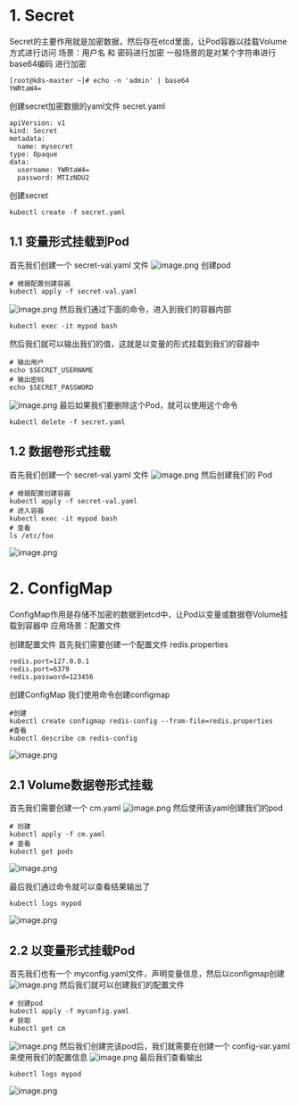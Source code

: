 # 1. Secret
Secret的主要作用就是加密数据，然后存在etcd里面，让Pod容器以挂载Volume方式进行访问
场景：用户名 和 密码进行加密
一般场景的是对某个字符串进行base64编码 进行加密
```shell
[root@k8s-master ~]# echo -n 'admin' | base64
YWRtaW4=
```
创建secret加密数据的yaml文件 secret.yaml
```shell
apiVersion: v1
kind: Secret
metadata:
  name: mysecret
type: Opaque
data:
  username: YWRtaW4=
  password: MTIzNDU2
```
创建secret
```shell
kubectl create -f secret.yaml
```

## 1.1 变量形式挂载到Pod
首先我们创建一个 secret-val.yaml 文件 
![image.png](https://cdn.nlark.com/yuque/0/2022/png/25452040/1644845547544-b43d3677-ae1a-47d1-873b-9110c77a0cff.png#clientId=u0f9a15fe-28ed-4&crop=0&crop=0&crop=1&crop=1&from=paste&height=403&id=u3515c932&margin=%5Bobject%20Object%5D&name=image.png&originHeight=403&originWidth=390&originalType=binary&ratio=1&rotation=0&showTitle=false&size=121178&status=done&style=none&taskId=ufe3e3149-79ca-4f6a-aaae-132874c7bd9&title=&width=390)
创建pod
```shell
# 根据配置创建容器
kubectl apply -f secret-val.yaml
```
![image.png](https://cdn.nlark.com/yuque/0/2022/png/25452040/1644844532122-d9af984d-c3ca-46bb-8f93-b0a9c3034f21.png#clientId=u0f9a15fe-28ed-4&crop=0&crop=0&crop=1&crop=1&from=paste&height=150&id=u604be434&margin=%5Bobject%20Object%5D&name=image.png&originHeight=150&originWidth=549&originalType=binary&ratio=1&rotation=0&showTitle=false&size=51198&status=done&style=none&taskId=ua4ba2539-5221-4b6b-9f08-6b582ecb1c2&title=&width=549)
然后我们通过下面的命令，进入到我们的容器内部
```shell
kubectl exec -it mypod bash
```
然后我们就可以输出我们的值，这就是以变量的形式挂载到我们的容器中
```shell
# 输出用户
echo $SECRET_USERNAME
# 输出密码
echo $SECRET_PASSWORD
```
![image.png](https://cdn.nlark.com/yuque/0/2022/png/25452040/1644844620655-3dc8df39-6df4-48d1-baef-533de8a0800a.png#clientId=u0f9a15fe-28ed-4&crop=0&crop=0&crop=1&crop=1&from=paste&height=81&id=u45f18ca5&margin=%5Bobject%20Object%5D&name=image.png&originHeight=81&originWidth=375&originalType=binary&ratio=1&rotation=0&showTitle=false&size=23510&status=done&style=none&taskId=ub3859459-4e9b-473a-a1b5-9664f1bc086&title=&width=375)
最后如果我们要删除这个Pod，就可以使用这个命令
```shell
kubectl delete -f secret.yaml
```
## 1.2 数据卷形式挂载
首先我们创建一个 secret-val.yaml 文件
![image.png](https://cdn.nlark.com/yuque/0/2022/png/25452040/1644844746990-ed85ad34-7e6e-449b-9c73-2b3c23702317.png#clientId=u0f9a15fe-28ed-4&crop=0&crop=0&crop=1&crop=1&from=paste&height=401&id=u5ac63260&margin=%5Bobject%20Object%5D&name=image.png&originHeight=401&originWidth=507&originalType=binary&ratio=1&rotation=0&showTitle=false&size=115693&status=done&style=none&taskId=u6e9f5c66-4283-4fdd-b09b-21c973431b3&title=&width=507)
然后创建我们的 Pod
```shell
# 根据配置创建容器
kubectl apply -f secret-val.yaml
# 进入容器
kubectl exec -it mypod bash
# 查看
ls /etc/foo
```
![image.png](https://cdn.nlark.com/yuque/0/2022/png/25452040/1644844798988-b36a55bb-63e9-4762-a49c-9dd17c9609f9.png#clientId=u0f9a15fe-28ed-4&crop=0&crop=0&crop=1&crop=1&from=paste&height=44&id=u31f45097&margin=%5Bobject%20Object%5D&name=image.png&originHeight=44&originWidth=372&originalType=binary&ratio=1&rotation=0&showTitle=false&size=14475&status=done&style=none&taskId=u7af430b4-85d5-4b9a-8250-db32a86cae5&title=&width=372)

# 2. ConfigMap
ConfigMap作用是存储不加密的数据到etcd中，让Pod以变量或数据卷Volume挂载到容器中
应用场景：配置文件

创建配置文件
首先我们需要创建一个配置文件 redis.properties
```shell
redis.port=127.0.0.1
redis.port=6379
redis.password=123456
```
创建ConfigMap
我们使用命令创建configmap
```shell
#创建
kubectl create configmap redis-config --from-file=redis.properties
#查看
kubectl describe cm redis-config
```
![image.png](https://cdn.nlark.com/yuque/0/2022/png/25452040/1644844993708-bcad1ae3-7a90-4318-85e1-9643821fc8cf.png#clientId=u0f9a15fe-28ed-4&crop=0&crop=0&crop=1&crop=1&from=paste&height=231&id=u5cf272c3&margin=%5Bobject%20Object%5D&name=image.png&originHeight=231&originWidth=913&originalType=binary&ratio=1&rotation=0&showTitle=false&size=87450&status=done&style=none&taskId=u2d35702a-3d4b-4831-ab43-c9239518c3e&title=&width=913)
## 2.1 Volume数据卷形式挂载
首先我们需要创建一个 cm.yaml
![image.png](https://cdn.nlark.com/yuque/0/2022/png/25452040/1644845094403-c32df6a7-b612-4d0e-baeb-d53323de9fee.png#clientId=u0f9a15fe-28ed-4&crop=0&crop=0&crop=1&crop=1&from=paste&height=439&id=u82ad01bd&margin=%5Bobject%20Object%5D&name=image.png&originHeight=439&originWidth=926&originalType=binary&ratio=1&rotation=0&showTitle=false&size=152455&status=done&style=none&taskId=u9b1e5b2a-72b9-44d1-a787-7530966e2b0&title=&width=926)
然后使用该yaml创建我们的pod
```shell
# 创建
kubectl apply -f cm.yaml
# 查看
kubectl get pods
```
![image.png](https://cdn.nlark.com/yuque/0/2022/png/25452040/1644845140702-37318d86-1e4c-4806-ae0a-7b1f9cc08aab.png#clientId=u0f9a15fe-28ed-4&crop=0&crop=0&crop=1&crop=1&from=paste&height=141&id=u16ace744&margin=%5Bobject%20Object%5D&name=image.png&originHeight=141&originWidth=555&originalType=binary&ratio=1&rotation=0&showTitle=false&size=65015&status=done&style=none&taskId=u69aef47f-ee54-4eef-a1be-080be1b96a5&title=&width=555)

最后我们通过命令就可以查看结果输出了
```shell
kubectl logs mypod
```
![image.png](https://cdn.nlark.com/yuque/0/2022/png/25452040/1644845171809-8a0815c1-0886-4f0d-89ec-4f95d0e13086.png#clientId=u0f9a15fe-28ed-4&crop=0&crop=0&crop=1&crop=1&from=paste&height=99&id=u981e7c41&margin=%5Bobject%20Object%5D&name=image.png&originHeight=99&originWidth=418&originalType=binary&ratio=1&rotation=0&showTitle=false&size=28358&status=done&style=none&taskId=ud0f3b5cd-3bdf-408a-bdfc-bb8013487fd&title=&width=418)

## 2.2 以变量形式挂载Pod
首先我们也有一个 myconfig.yaml文件，声明变量信息，然后以configmap创建
![image.png](https://cdn.nlark.com/yuque/0/2022/png/25452040/1644845234598-c06d882c-95ee-493b-b10a-df1598799b25.png#clientId=u0f9a15fe-28ed-4&crop=0&crop=0&crop=1&crop=1&from=paste&height=161&id=u03c69b88&margin=%5Bobject%20Object%5D&name=image.png&originHeight=161&originWidth=232&originalType=binary&ratio=1&rotation=0&showTitle=false&size=28756&status=done&style=none&taskId=u834341d6-fe68-4c12-b39f-fb09c9c29c4&title=&width=232)
然后我们就可以创建我们的配置文件
```shell
# 创建pod
kubectl apply -f myconfig.yaml
# 获取
kubectl get cm
```
![image.png](https://cdn.nlark.com/yuque/0/2022/png/25452040/1644845261809-aea85888-8bb5-4255-b1b4-90cd297be0ef.png#clientId=u0f9a15fe-28ed-4&crop=0&crop=0&crop=1&crop=1&from=paste&height=76&id=u527c9b5d&margin=%5Bobject%20Object%5D&name=image.png&originHeight=76&originWidth=307&originalType=binary&ratio=1&rotation=0&showTitle=false&size=20806&status=done&style=none&taskId=ude99afcf-258b-4411-9f59-7406f593f01&title=&width=307)
然后我们创建完该pod后，我们就需要在创建一个 config-var.yaml 来使用我们的配置信息
![image.png](https://cdn.nlark.com/yuque/0/2022/png/25452040/1644845299315-72e8a229-3e4a-47d8-9762-c09880c751fd.png#clientId=u0f9a15fe-28ed-4&crop=0&crop=0&crop=1&crop=1&from=paste&height=498&id=u777df0e7&margin=%5Bobject%20Object%5D&name=image.png&originHeight=498&originWidth=865&originalType=binary&ratio=1&rotation=0&showTitle=false&size=174678&status=done&style=none&taskId=uf3c05942-537a-4054-931f-ea0e8d00bf2&title=&width=865)
最后我们查看输出
```shell
kubectl logs mypod
```
![image.png](https://cdn.nlark.com/yuque/0/2022/png/25452040/1644845326369-f6db96ec-d115-44c7-a9f5-aa32c37b054e.png#clientId=u0f9a15fe-28ed-4&crop=0&crop=0&crop=1&crop=1&from=paste&height=46&id=ud366f076&margin=%5Bobject%20Object%5D&name=image.png&originHeight=46&originWidth=387&originalType=binary&ratio=1&rotation=0&showTitle=false&size=18631&status=done&style=none&taskId=u2eccc39d-8649-466f-94d4-95afe8d9166&title=&width=387)
